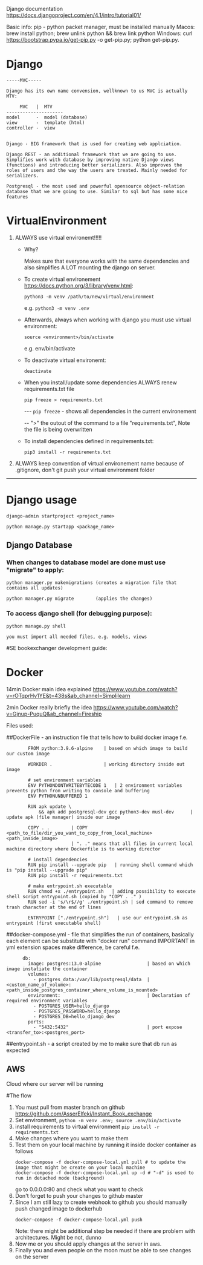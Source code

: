 Django documentation 
https://docs.djangoproject.com/en/4.1/intro/tutorial01/

Basic info:
	pip - python packet manager, must be installed manually
		Macos: brew install python; brew unlink python && brew link python
		Windows: curl https://bootstrap.pypa.io/get-pip.py -o get-pip.py; python get-pip.py. 


# Django

	-----MVC-----

	Django has its own name convension, wellknown to us MVC is actually MTV:
	
	     MVC   |  MTV
	---------------------
	model      -  model (database)
	view       -  template (html)  
	controller -  view 


	Django - BIG framework that is used for creating web applciation.
	
	Django REST - an additional framework that we are going to use. Simplifies work with database by improving native Django views (functions) and introducing better serializers. Also improves the roles of users and the way the users are treated. Mainly needed for serializers.

	Postgresql - the most used and powerful opensource object-relation database that we are going to use. Similar to sql but has some nice features

# VirtualEnvironment

1) ALWAYS use virtual environemt!!!!!

	- Why?

		Makes sure that everyone works with the same dependencies and also simplifies A LOT mounting the django on server.
    
    - To create virtual environement https://docs.python.org/3/library/venv.html:
   
		`python3 -m venv /path/to/new/virtual/environment`

		e.g. `python3 -m venv .env`

	- Afterwards, always when working with django you must use virtual environment:

		`source <environment>/bin/activate`

		e.g. env/bin/activate

	- To deactivate virtual environemt:

		`deactivate`

    - When you install/update some dependencies ALWAYS renew requirements.txt file

		`pip freeze > requirements.txt`

		--- `pip freeze` - shows all dependencies in the current environement

		-- ">" the outout of the command to a file "requirements.txt", Note the file is being overwritten

	- To install dependencies defined in requirements.txt:

		`pip3 install -r requirements.txt`



2) ALWAYS keep convention of virtual environement name because of .gitignore, don't git push your virtual environment folder

------------------

# Django usage

	django-admin startproject <project_name>

	python manage.py startapp <package_name>


## Django Database

### When changes to database model are done must use "migrate" to apply:

	python manager.py makemigrations (creates a migration file that contains all updates)

	python manager.py migrate        (applies the changes)

### To access django shell (for debugging purpose):
	
	python manage.py shell

	you must import all needed files, e.g. models, views



#SE bookexchanger development guide:



# Docker

14min Docker main idea explained https://www.youtube.com/watch?v=rOTqprHv1YE&t=438s&ab_channel=Simplilearn

2min Docker really briefly the idea https://www.youtube.com/watch?v=Gjnup-PuquQ&ab_channel=Fireship

Files used:

##DockerFile - an instruction file that tells how to build docker image
f.e.

```
		FROM python:3.9.6-alpine    | based on which image to build our custom image
 
		WORKDIR .                   | working directory inside out image
		
		# set environment variables 
		ENV PYTHONDONTWRITEBYTECODE 1   | 2 environment variables prevents python from writing to console and buffering
		ENV PYTHONUNBUFFERED 1
		
		RUN apk update \
	    	&& apk add postgresql-dev gcc python3-dev musl-dev      | update apk (file manager) inside our image
		
		COPY . .        | COPY <path_to_file/dir_you_want_to_copy_from_local_machine> <path_inside_image>
		                | ". ." means that all files in current local machine directory where Dockerfile is to working director
		
		# install dependencies
		RUN pip install --upgrade pip   | running shell command which is "pip install --upgrade pip"
		RUN pip install -r requirements.txt
		
		# make entrypoint.sh executable
		RUN chmod +x ./entrypoint.sh   | adding possibility to execute shell script entrypoint.sh (copied by "COPY . ." )
		RUN sed -i 's/\r$//g' ./entrypoint.sh | sed command to remove trash character at the end of lines
		
		ENTRYPOINT ["./entrypoint.sh"]   | use our entrypoint.sh as entrypoint (first executable shell)
```
		
##docker-compose.yml - file that simplifies the run of containers, basically each element can be substitute with "docker run" command
IMPORTANT in yml extension spaces make difference, be careful
f.e.
```	  
	  db:
	    image: postgres:13.0-alpine                 | based on which image instatiate the container
	    volumes:
	      - postgres_data:/var/lib/postgresql/data  | <custom_name_of_volume>:<path_inside_postgres_container_where_volume_is_mounted>
	    environment:								| Declaration of required environment variables
	      - POSTGRES_USER=hello_django
	      - POSTGRES_PASSWORD=hello_django
	      - POSTGRES_DB=hello_django_dev
	    ports:
	      - "5432:5432"                             | port expose <transfer_to>:<postgres_port>
```
##entrypoint.sh - a script created by me to make sure that db run as expected

## AWS

Cloud where our server will be running


#The flow

1) You must pull from master branch on github https://github.com/AsserElfeki/Instant_Book_exchange
2) Set environment, `python -m venv .env; source .env/bin/activate`
3) install requirements to virtual environment `pip install -r requirements.txt`
4) Make changes where you want to make them
5) Test them on your local machine by running it inside docker container as follows
   ```
   docker-compose -f docker-compose-local.yml pull # to update the image that might be create on your local machine
   docker-compose -f docker-compose-local.yml up -d # "-d" is used to run in detached mode (background)
   ```
   go to 0.0.0.0:80 and check what you want to check
6) Don't forget to push your changes to github master
7) Since I am still lazy to create webhook to github you should manually push changed image to dockerhub
   ```
   docker-compose -f docker-compose-local.yml push
   ```
   Note: there might be additional step be needed if there are problem with architectures. Might be not, dunno
8) Now me or you should apply changes at the server in aws.
9) Finally you and even people on the moon must be able to see changes on the server 






